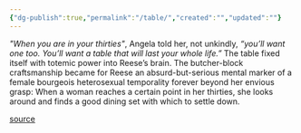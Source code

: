 ```yaml
---
{"dg-publish":true,"permalink":"/table/","created":"","updated":""}
---
```


*"When you are in your thirties"*, Angela told her, not unkindly, *“you’ll want one too. You’ll want a table that will last your whole life.”* The table fixed itself with totemic power into Reese’s brain. The butcher-block craftsmanship became for Reese an absurd-but-serious mental marker of a female bourgeois heterosexual temporality forever beyond her envious grasp: When a woman reaches a certain point in her thirties, she looks around and finds a good dining set with which to settle down. 

[source](https://www.goodreads.com/book/show/48890225-detransition-baby)
